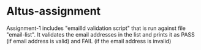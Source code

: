 # Altus-assignment

Assignment-1 includes "emailId validation script" that is run against file "email-list".
It validates the email addresses in the list and prints it as PASS (if email address is valid) and FAIL (if the email address is invalid)
